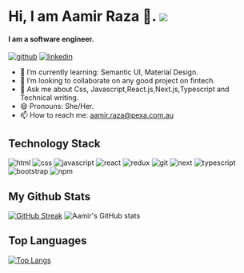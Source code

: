 # Hi, I am Aamir Raza 👋. ![](https://komarev.com/ghpvc/?username=pexa-araza&style=flat-square&color=blueviolet&label=Profile+Visitors)
#### I am a software engineer.
[![github](https://img.shields.io/badge/GitHub-000000?style=for-the-badge&logo=GitHub&logoColor=white)](https://github.com/pexa-araza) [![linkedin](https://img.shields.io/badge/Linkedin-0e76a8?style=for-the-badge&logo=Linkedin&logoColor=white)](https://www.linkedin.com/in/aamirbi/)



- 🌱 I’m currently learning: Semantic UI, Material Design.
-  👯 I’m looking to collaborate on any good project on fintech.
- 💬 Ask me about Css, Javascript,React.js,Next.js,Typescript and Technical writing.
- 😄 Pronouns: She/Her.
- 📫 How to reach me: aamir.raza@pexa.com.au

## Technology Stack

 ![html](https://img.shields.io/badge/Html-red?style=for-the-badge&logo=Html5&logoColor=white) ![css](https://img.shields.io/badge/Css-blue?style=for-the-badge&logo=Css3&logoColor=white)  ![javascript](https://img.shields.io/badge/Javascript-yellow?style=for-the-badge&logo=Javascript&logoColor=black) ![react](https://img.shields.io/badge/React-blue?style=for-the-badge&logo=React&logoColor=white) ![redux](https://img.shields.io/badge/Redux-purple?style=for-the-badge&logo=Redux&logoColor=white) ![git](https://img.shields.io/badge/Git-red?style=for-the-badge&logo=Git&logoColor=white) ![next](https://img.shields.io/badge/next-black?style=for-the-badge&logo=Next.js&logoColor=white) ![typescript](https://img.shields.io/badge/Typescript-blue?style=for-the-badge&logo=Typescript&logoColor=white) ![bootstrap](https://img.shields.io/badge/Bootstrap-purple?style=for-the-badge&logo=Bootstrap&logoColor=white) ![npm](https://img.shields.io/badge/Npm-red?style=for-the-badge&logo=Npm&logoColor=white)

## My Github Stats

  [![GitHub Streak](https://github-readme-streak-stats.herokuapp.com/?user=pexa-araza&theme=navy-gear)](https://git.io/streak-stats) ![Aamir's GitHub stats](https://github-readme-stats.vercel.app/api?username=pexa-araza&show_icons=true&theme=solarized-light)
 
## Top Languages
[![Top Langs](https://github-readme-stats.vercel.app/api/top-langs/?username=pexa-araza&layout=compact&theme=navy-gear)](https://github.com/pexa-araza/github-readme-stats) 

